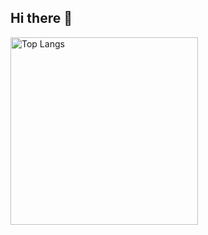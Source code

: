 ## Hi there 👋

<!--
**rinngo0302/rinngo0302** is a ✨ _special_ ✨ repository because its `README.md` (this file) appears on your GitHub profile.

Here are some ideas to get you started:

- 🔭 I’m currently working on ...
- 🌱 I’m currently learning ...
- 👯 I’m looking to collaborate on ...
- 🤔 I’m looking for help with ...
- 💬 Ask me about ...
- 📫 How to reach me: ...
- 😄 Pronouns: ...
- ⚡ Fun fact: ...
-->
<img alt="Top Langs" height="300px" src="https://github-readme-stats.vercel.app/api/top-langs/?username=rinngo0302&layout=compact&count_private=true&show_icons=true&theme=tokyonight" />
